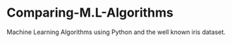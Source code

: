 # Comparing-M.L-Algorithms
Machine Learning Algorithms using Python and the well known iris dataset.
